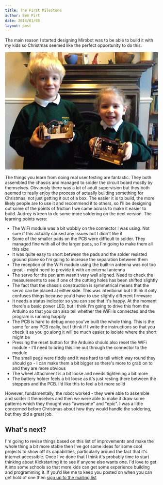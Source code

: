```yaml
---
title: The First Milestone
author: Ben Pirt
date: 2014/01/08
layout: post
---
```


The main reason I started designing Mirobot was to be able to build it with my kids so Christmas seemed like the perfect opportunity to do this.

![The kids with their robots](/assets/blog/milestone/kids.jpg "The kids with their robots")

The things you learn from doing real user testing are fantastic. They both assembled the chassis and managed to solder the circuit board mostly by themselves. Obviously there was a lot of adult supervision but they both seemed to really enjoy the process of actually building something for Christmas, not just getting it out of a box. The easier it is to build, the more likely people are to use it and recommend it to others, so I'll be designing out some of the points of friction I we came across to make it easier to build. Audrey is keen to do some more soldering on the next version. The learning points were:

 - The WiFi module was a bit wobbly on the connector I was using. Not sure if this actually caused any issues but I didn't like it
 - Some of the smaller pads on the PCB were difficult to solder. They managed fine with all of the larger pads, so I'm going to make them all this size
 - It was quite easy to short between the pads and the solder resisted ground plane so I'm going to increase the separation between them
 - The reception of the WiFi module using the built-in antenna was not too great - might need to provide it with an external antenna
 - The servo for the pen arm wasn't very well aligned. Need to check the measurements to see if one of the cutting holes has been shifted slightly
 - The fact that the chassis construction is symmetrical means that the servo can be placed at either side. This was intentional but I think it only confuses things because you'd have to use slightly different firmware
 - It needs a status indicator so you can see that it's happy. At the moment there's a basic power LED, but I think I'm going to drive this from the Arduino so that you can also tell whether the WiFi is connected and the program is running happily
 - The PCB is hard to debug once you've built the whole thing. This is the same for any PCB really, but I think if I write the instructions so that you check it as you go along it will be much easier to isolate where the short might be
 - Pressing the reset button for the Arduino should also reset the WIFi module - I'll need to bring this line out through the connector to the module
 - The small pegs were fiddly and it was hard to tell which way round they should go - I can make them a bit bigger so there's more to grab on to and they are more obvious
 - The wheel attachment is a bit loose and needs tightening a bit more
 - The battery holder feels a bit loose as it's just resting there between the steppers and the PCB. I'd like this to feel a bit more solid
 
However, fundamentally, the robot worked - they were able to assemble and solder it themselves and then we were able to make it draw some patterns which they thought was "awesome" and "epic". I was a little concerned before Christmas about how they would handle the soldering, but they did a great job.

What's next?
------------

I'm going to revise things based on this list of improvements and make the whole thing a bit more stable then I've got some ideas for some cool projects to show off its capabilities, particularly around the fact that it's internet accessible. Once I've done that I think it's probably time to start thinking about Kickstarting it to see if anyone else wants one. I'd love to get it into some schools so that more kids can get some experience building and programming it. If you'd like me to keep you posted on when you can get hold of one then [sign up to the mailing list](/signup)